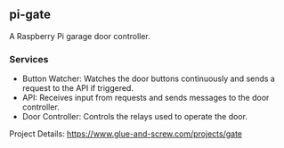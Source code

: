 ## pi-gate

A Raspberry Pi garage door controller.

### Services

- Button Watcher: Watches the door buttons continuously and sends a request to the API if triggered.
- API: Receives input from requests and sends messages to the door controller.
- Door Controller: Controls the relays used to operate the door.


Project Details: https://www.glue-and-screw.com/projects/gate
